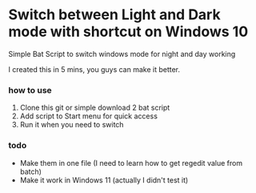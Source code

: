 # Switch between Light and Dark mode with shortcut on Windows 10
Simple Bat Script to switch windows mode for night and day working

I created this in 5 mins, you guys can make it better.

### how to use
1. Clone this git or simple download 2 bat script
2. Add script to Start menu for quick access
3. Run it when you need to switch

### todo
- Make them in one file (I need to learn how to get regedit value from batch)
- Make it work in Windows 11 (actually I didn't test it)
